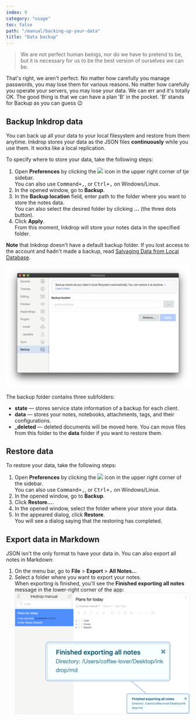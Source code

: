 ```yaml
---
index: 9
category: "usage"
toc: false
path: "/manual/backing-up-your-data"
title: "Data backup"
---
```


> We are not perfect human beings, nor do we have to pretend to be, but it is necessary for us to be the best version of ourselves we can be.

That's right, we aren't perfect. No matter how carefully you manage passwords, you may lose them for various reasons. No matter how carefully you operate your servers, you may lose your data. We can err and it's totally OK. The good thing is that we can have a plan 'B' in the pocket. 'B' stands for Backup as you can guess 😉

## Backup Inkdrop data

You can back up all your data to your local filesystem and restore from them anytime.
Inkdrop stores your data as the JSON files **continuously** while you use them. It works like a local replication.

To specify where to store your data, take the following steps:

1. Open **Preferences** by clicking the <img src="/images/icons/cog.svg" width="20" /> icon in the upper right corner of tje sidebar.  
   You can also use <kbd>Command+,</kbd>, or <kbd>Ctrl+,</kbd> on Windows/Linux.
2. In the opened window, go to **Backup**.
3. In the **Backup location** field, enter path to the folder where you want to store the notes data.  
   You can also select the desired folder by clicking **...** (the three dots button).
4. Click **Apply**.  
   From this moment, Inkdrop will store your notes data in the specified folder.  
   
<div class="ui warning message"> <b>Note</b> that Inkdrop doesn't have a default backup folder. If you lost access to the account and hadn't made a backup, read <a href="https://docs.inkdrop.app/manual/salvage-data-from-local-database">Salvaging Data from Local Database</a>.</div>
   
![Backup](./backing-up-your-data_preferences.png)

The backup folder contains three subfolders:

- **state** — stores service state information of a backup for each client.
- **data** — stores your notes, notebooks, attachments, tags, and their configurations.
- **\_deleted** — deleted documents will be moved here. You can move files from this folder to the **data** folder if you want to restore them.

## Restore data

To restore your data, take the following steps:

1. Open **Preferences** by clicking the <img src="/images/icons/cog.svg" width="20" /> icon in the upper right corner of the sidebar.  
   You can also use <kbd>Command+,</kbd>, or <kbd>Ctrl+,</kbd> on Windows/Linux.
2. In the opened window, go to **Backup**.
3. Click **Restore...**.
4. In the opened window, select the folder where your store your data.
5. In the appeared dialog, click **Restore**.  
   You will see a dialog saying that the restoring has completed.

## Export data in Markdown

JSON isn't the only format to have your data in. You can also export all notes in Markdown:

1. On the menu bar, go to **File** > **Export** > **All Notes..**.
2. Select a folder where you want to export your notes.  
   When exporting is finished, you'll see the **Finished exporting all notes** message in the lower-right corner of the app:  
   ![Successful exporting to Markdown](./export_success.png)